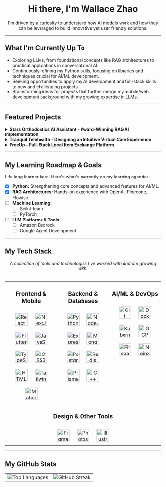 <div align="center">
  <h1>Hi there, I'm Wallace Zhao </h1>
</div>

<div align="center">
  I'm driven by a curiosity to understand how AI models work and how they can be leveraged to build innovative yet user friendly solutions.
</div>

---

## What I'm Currently Up To

*   Exploring LLMs, from foundational concepts like RAG architectures to practical applications in conversational AI.
*   Continuously refining my Python skills, focusing on libraries and techniques crucial for AI/ML development.
*   Seeking opportunities to apply my AI development and full-stack skills to new and challenging projects.
*   Brainstorming ideas for projects that further merge my mobile/web development background with my growing expertise in LLMs.

---

## Featured Projects

<details>
  <summary><strong>Stars Orthodontics AI Assistant - Award-Winning RAG AI Implementation</strong></summary>
  <br>
  <p>
    <strong>Overview:</strong> To address high patient call volumes and language barriers at Stars Orthodontics, our team developed an award-winning Progressive Web App (PWA) integrating a custom AI assistant. Recognized with a <strong>2nd Place award by Algonquin College (Applied Research Day)</strong>, the Next.js PWA empowers patients with 24/7 self-service for clinic information and appointment requests. The AI assistant, built on a Retrieval-Augmented Generation (RAG) architecture using OpenAI and Pinecone, provides reliable multilingual support (text and voice) based strictly on clinic-approved data.
  </p>
  <p>
    <strong>My Role & Contribution (AI Developer | Team of 6 | 4 Months):</strong>
    <ul>
      <li>Led the AI development, architecting the end-to-end solution including frontend, backend conversational flow (Flowise), and RAG infrastructure (OpenAI, Pinecone).</li>
      <li>Implemented real-time, multilingual speech-to-speech functionality and engineered prompts for a multi-path agent router (Greeting, FAQ, Booking).</li>
      <li>Developed the interactive Next.js chat interface with session-based context, suggestion chips, and integrated privacy information.</li>
      <li>Deployed and managed the application infrastructure using Docker on Digital Ocean, ensuring concurrency for multiple users.</li>
    </ul>
  </p>
  <p>
    <strong>Key Challenges & Solutions:</strong>
    <ul>
      <li><strong>Concurrent Users:</strong> Scaled Flowise worker services horizontally (Docker) and planned for vertical scaling on Digital Ocean.</li>
      <li><strong>Slow RAG Retrieval:</strong> Optimized FAQ document structure and conciseness for faster, more relevant information retrieval.</li>
    </ul>
  </p>
  <p>
    <strong>Outcomes & Impact:</strong> Delivered a production-ready, multi-agentic AI assistant, achieving scalable architecture (99.9% uptime) and demonstrating significant AI potential for patient engagement to the client.
  </p>
  <p>
    <strong>Tech Stack:</strong> Next.js, PWA, OpenAI API, Pinecone, Flowise, RAG, Session Storage, Bearer Token Authentication, PIPEDA Compliance, Docker, Digital Ocean, XSS Protection, Markdown.
  </p>
  <p>
<!--     <em><a href="/" target="_blank">View Code (Specify if Private)</a> | <a href="" target="_blank">View Demo</a></em> -->
  </p>
</details>

<details>
  <summary><strong>Tranquil Telehealth - Designing an Intuitive Virtual Care Experience</strong></summary>
  <br>
  <p>
    <strong>Overview:</strong> A conceptual platform designed to simplify virtual healthcare access. This project focused on creating a user-centered telehealth solution with easy appointment booking, centralized medical records, and clear communication, prioritizing security, privacy, and user trust through an intuitive interface.
  </p>
  <p>
    <strong>My Role & Contribution (UX/UI Designer | Solo Project | 3 Months):</strong>
    <ul>
      <li>Conducted product and user research (including sentiment analysis with BigQuery) to define patient personas, needs, and pain points.</li>
      <li>Designed the Information Architecture (IA) and developed user scenarios for the primary patient persona.</li>
      <li>Created low-fidelity sketches, mid-fidelity wireframes, and high-fidelity interactive prototypes in Figma.</li>
      <li>Conducted usability testing sessions and iterated on designs based on qualitative feedback, establishing a foundational design system.</li>
    </ul>
  </p>
  <p>
    <strong>Key Challenges & Solutions:</strong>
    <ul>
      <li><strong>Accessibility (WCAG):</strong> Ensured compliance through WCAG guidelines, contrast checkers, and readable typography.</li>
      <li><strong>Visual Trust Building:</strong> Adopted a clean, calm aesthetic with professional typography and transparent feedback to convey security and empathy.</li>
    </ul>
  </p>
  <p>
    <strong>Outcomes & Impact:</strong> Delivered a high-fidelity, interactive Figma prototype demonstrating core patient user flows, validated by usability testing. Successfully incorporated user feedback, improving task flows and interface clarity, and addressed key accessibility considerations.
  </p>
  <p>
    <strong>Tech Stack:</strong> Figma, BigQuery, WCAG Guidelines.
  </p>
  <p>
    <a href="" target="_blank">View Figma Prototype</a>
  </p>
</details>

<details>
  <summary><strong>FreeUp - Full-Stack Local Item Exchange Platform</strong></summary>
  <br>
  <p>
    <strong>Overview:</strong> FreeUp is a full-stack web application enabling users to list items for free and discover items nearby. It features an interactive Google Maps interface, Google OAuth authentication, secure image uploads to Google Cloud Storage, and a RESTful API managing item exchange states.
  </p>
  <p>
    <strong>My Role & Contribution (Full-Stack Developer | Solo Project | 1 Months):</strong>
    <ul>
      <li>Designed and developed the full-stack architecture: Next.js frontend (Tailwind CSS) and Node.js/Express backend.</li>
      <li>Implemented Google Maps API for location display/directions, and Google OAuth (Passport.js) with JWTs for authentication.</li>
      <li>Developed MongoDB (Mongoose) schemas with GeoJSON for location queries and integrated Google Cloud Storage (Multer) for image uploads.</li>
      <li>Built the RESTful API with a defined state machine for item exchange, ensuring data validation and security (XSS protection).</li>
    </ul>
  </p>
  <p>
    <strong>Key Challenges & Solutions:</strong>
    <ul>
      <li><strong>Full-Stack Integration & Auth:</strong> Seamlessly connected Next.js and Node.js/Express, managing JWTs in HttpOnly cookies via Next.js middleware.</li>
      <li><strong>Item Exchange State Management:</strong> Designed a robust state machine with dedicated backend services and API endpoints for transitions.</li>
    </ul>
  </p>
  <p>
    <strong>Outcomes & Impact:</strong> Developed a functional platform for local item exchange with location-aware search, interactive maps, secure authentication, and a clear state-managed workflow.
  </p>
  <p>
    <strong>Tech Stack:</strong> Next.js, Tailwind CSS, Node.js, Express.js, MongoDB, Mongoose, GeoJSON, Google Maps API, Google OAuth 2.0, Passport.js, JWT, Multer, Google Cloud Storage, RESTful API, XSS Protection.
  </p>
  <p>
<!--     <a href="" target="_blank">View Code</a> | 
    <a href="" target="_blank">Live Demo</a> -->
  </p>
</details>


---

## My Learning Roadmap & Goals

Life long learner here. Here's what's currently on my learning agenda:

*   [x] **Python:** Strengthening core concepts and advanced features for AI/ML.
*   [x] **RAG Architectures:** Hands-on experience with OpenAI, Pinecone, Flowise.
*   [ ] **Machine Learning:**
    *   [ ] Scikit-learn
    *   [ ] PyTorch
*   [ ] **LLM Platforms & Tools:**
    *   [ ] Amazon Bedrock
    *   [ ] Google Agent Development

---

## My Tech Stack

<div align="center">
  <i>A collection of tools and technologies I've worked with and am growing with:</i>
</div>
<br>

<table>
  <tr>
    <td valign="top" width="33%">
      <h3 align="center">Frontend & Mobile</h3>
      <div align="center">
        <a href="https://reactjs.org/" target="_blank"><img style="margin: 10px" src="https://profilinator.rishav.dev/skills-assets/react-original-wordmark.svg" alt="React" height="40" /></a>
        <a href="https://nextjs.org/" target="_blank"><img style="margin: 10px" src="https://profilinator.rishav.dev/skills-assets/nextjs.png" alt="NextJS" height="40" /></a>
        <a href="https://flutter.dev/" target="_blank"><img style="margin: 10px" src="https://profilinator.rishav.dev/skills-assets/flutterio-icon.svg" alt="Flutter" height="40" /></a>
        <a href="https://www.javascript.com/" target="_blank"><img style="margin: 10px" src="https://profilinator.rishav.dev/skills-assets/javascript-original.svg" alt="JavaScript" height="40" /></a>
        <a href="https://www.typescriptlang.org/" target="_blank"><img style="margin: 10px" src="https://profilinator.rishav.dev/skills-assets/typescript-original.svg" alt="TypeScript" height="40" /></a>
        <a href="https://www.w3schools.com/css/" target="_blank"><img style="margin: 10px" src="https://profilinator.rishav.dev/skills-assets/css3-original-wordmark.svg" alt="CSS3" height="40" /></a>
        <a href="https://en.wikipedia.org/wiki/HTML5" target="_blank"><img style="margin: 10px" src="https://profilinator.rishav.dev/skills-assets/html5-original-wordmark.svg" alt="HTML5" height="40" /></a>
        <a href="https://www.tailwindcss.com/" target="_blank"><img style="margin: 10px" src="https://profilinator.rishav.dev/skills-assets/tailwindcss.svg" alt="Tailwind CSS" height="40" /></a>
        <a href="https://mui.com/" target="_blank"><img style="margin: 10px" src="https://profilinator.rishav.dev/skills-assets/mui.png" alt="Material UI" height="40" /></a>
      </div>
    </td>
    <td valign="top" width="33%">
      <h3 align="center">Backend & Databases</h3>
      <div align="center">
        <a href="https://www.python.org/" target="_blank"><img style="margin: 10px" src="https://profilinator.rishav.dev/skills-assets/python-original.svg" alt="Python" height="40" /></a>
        <a href="https://nodejs.org/" target="_blank"><img style="margin: 10px" src="https://profilinator.rishav.dev/skills-assets/nodejs-original-wordmark.svg" alt="Node.js" height="40" /></a>
        <a href="https://expressjs.com/" target="_blank"><img style="margin: 10px" src="https://profilinator.rishav.dev/skills-assets/express-original-wordmark.svg" alt="Express.js" height="40" /></a>
        <a href="https://www.mongodb.com/" target="_blank"><img style="margin: 10px" src="https://profilinator.rishav.dev/skills-assets/mongodb-original-wordmark.svg" alt="MongoDB" height="40" /></a>
        <a href="https://www.postgresql.org/" target="_blank"><img style="margin: 10px" src="https://profilinator.rishav.dev/skills-assets/postgresql-original-wordmark.svg" alt="PostgreSQL" height="40" /></a>
        <a href="https://redis.io/" target="_blank"><img style="margin: 10px" src="https://profilinator.rishav.dev/skills-assets/redis-original-wordmark.svg" alt="Redis" height="40" /></a>
        <a href="https://www.prisma.io/" target="_blank"><img style="margin: 10px" src="https://profilinator.rishav.dev/skills-assets/prisma.png" alt="Prisma" height="40" /></a>
        <a href="https://www.cplusplus.com/" target="_blank"><img style="margin: 10px" src="https://profilinator.rishav.dev/skills-assets/cplusplus-original.svg" alt="C++" height="40" /></a>
      </div>
    </td>
    <td valign="top" width="33%">
      <h3 align="center">AI/ML & DevOps</h3> <!-- Merged AI/ML here -->
      <div align="center">
        <a href="https://git-scm.com/" target="_blank"><img style="margin: 10px" src="https://profilinator.rishav.dev/skills-assets/git-scm-icon.svg" alt="Git" height="40" /></a>
        <a href="https://www.docker.com/" target="_blank"><img style="margin: 10px" src="https://profilinator.rishav.dev/skills-assets/docker-original-wordmark.svg" alt="Docker" height="40" /></a>
        <a href="https://kubernetes.io/" target="_blank"><img style="margin: 10px" src="https://profilinator.rishav.dev/skills-assets/kubernetes-icon.svg" alt="Kubernetes" height="40" /></a>
        <a href="https://cloud.google.com/" target="_blank"><img style="margin: 10px" src="https://profilinator.rishav.dev/skills-assets/google_cloud-icon.svg" alt="GCP" height="40" /></a>
        <a href="https://firebase.google.com/" target="_blank"><img style="margin: 10px" src="https://profilinator.rishav.dev/skills-assets/firebase.png" alt="Firebase" height="40" /></a>
        <a href="https://www.nginx.com/" target="_blank"><img style="margin: 10px" src="https://profilinator.rishav.dev/skills-assets/nginx-original.svg" alt="Nginx" height="40" /></a>
      </div>
    </td>
  </tr>
  <tr>
    <td colspan="3" valign="top"> <!-- Adjusted colspan -->
      <h3 align="center">Design & Other Tools</h3>
      <div align="center">
        <a href="https://www.figma.com/" target="_blank"><img style="margin: 10px" src="https://profilinator.rishav.dev/skills-assets/figma-icon.svg" alt="Figma" height="40" /></a>
        <a href="https://www.adobe.com/in/products/photoshop.html" target="_blank"><img style="margin: 10px" src="https://profilinator.rishav.dev/skills-assets/photoshop-plain.svg" alt="Photoshop" height="40" /></a>
        <a href="https://www.adobe.com/in/products/illustrator.html" target="_blank"><img style="margin: 10px" src="https://profilinator.rishav.dev/skills-assets/adobe_illustrator-icon.svg" alt="Illustrator" height="40" /></a>
        <!-- Removed Lightroom & Tableau as they weren't in project tech, add back if needed -->
      </div>
    </td>
  </tr>
</table>

---


## My GitHub Stats

      
<div align="center">
  <table>
    <tr>
      <td>
        <img src="https://github-readme-stats.vercel.app/api/top-langs/?username=Zhao0148&layout=compact&theme=radical&hide_border=true&langs_count=10&exclude_repo=forked_repo1,forked_repo2" alt="Top Languages" />
      </td>
      <td>
        <img src="https://github-readme-streak-stats.herokuapp.com/?user=Zhao0148&theme=radical&hide_border=true" alt="GitHub Streak" />
      </td>
    </tr>
  </table>
</div>

    

<br>
